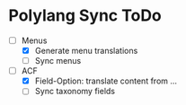 Polylang Sync ToDo
==================

 - [ ] Menus
 	- [x] Generate menu translations
 	- [ ] Sync menus
 - [ ] ACF
 	- [x] Field-Option: translate content from ... 
 	- [ ] Sync taxonomy fields
